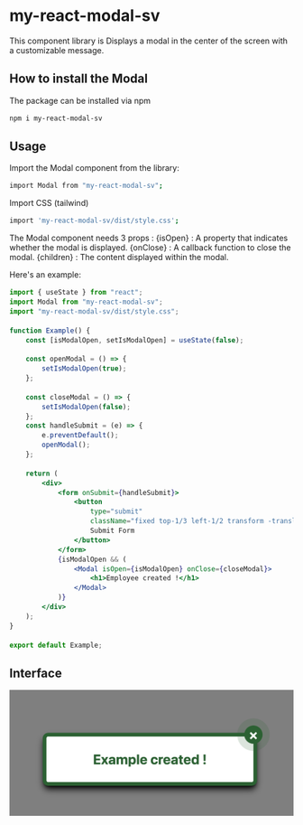# my-react-modal-sv

This component library is Displays a modal in the center of the screen with a customizable message.

## How to install the Modal

The package can be installed via npm

```bash
npm i my-react-modal-sv
```

## Usage

Import the Modal component from the library:

```bash
import Modal from "my-react-modal-sv";
```

Import CSS (tailwind)

```bash
import 'my-react-modal-sv/dist/style.css';
```

The Modal component needs 3 props :
{isOpen} : A property that indicates whether the modal is displayed.
{onClose} : A callback function to close the modal.
{children} : The content displayed within the modal.

Here's an example:

```jsx
import { useState } from "react";
import Modal from "my-react-modal-sv";
import "my-react-modal-sv/dist/style.css";

function Example() {
    const [isModalOpen, setIsModalOpen] = useState(false);

    const openModal = () => {
        setIsModalOpen(true);
    };

    const closeModal = () => {
        setIsModalOpen(false);
    };
    const handleSubmit = (e) => {
        e.preventDefault();
        openModal();
    };

    return (
        <div>
            <form onSubmit={handleSubmit}>
                <button
                    type="submit"
                    className="fixed top-1/3 left-1/2 transform -translate-x-1/2 -translate-y-1/2 rounded border-solid border-2 border-custom-505 font-bold p-3">
                    Submit Form
                </button>
            </form>
            {isModalOpen && (
                <Modal isOpen={isModalOpen} onClose={closeModal}>
                    <h1>Employee created !</h1>
                </Modal>
            )}
        </div>
    );
}

export default Example;
```

## Interface

![my-react-modal component](exemple.png)
